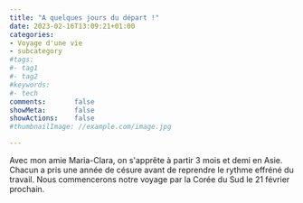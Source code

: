 ```yaml
---
title: "A quelques jours du départ !"
date: 2023-02-16T13:09:21+01:00
categories:
- Voyage d'une vie
- subcategory
#tags:
#- tag1
#- tag2
#keywords:
#- tech
comments:       false
showMeta:       false
showActions:    false
#thumbnailImage: //example.com/image.jpg

---
```


Avec mon amie Maria-Clara, on s'apprête à partir 3 mois et demi en Asie. Chacun a pris une année de césure avant de reprendre le rythme effréné du travail. 
Nous commencerons notre voyage par la Corée du Sud le 21 février prochain. 